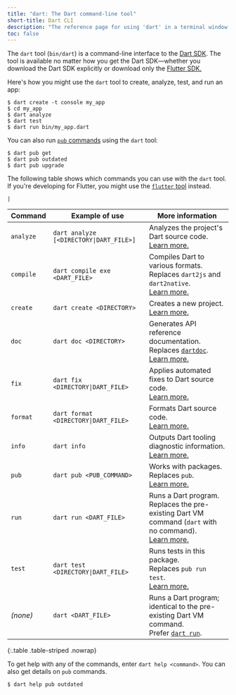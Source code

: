```yaml
---
title: "dart: The Dart command-line tool"
short-title: Dart CLI
description: "The reference page for using 'dart' in a terminal window."
toc: false
---
```


The `dart` tool (`bin/dart`)
is a command-line interface to the [Dart SDK](/tools/sdk).
The tool is available no matter how you get the Dart SDK—whether 
you download the Dart SDK explicitly 
or download only the [Flutter SDK.]({{site.flutter}})

Here's how you might use the `dart` tool
to create, analyze, test, and run an app:

```console
$ dart create -t console my_app
$ cd my_app
$ dart analyze
$ dart test
$ dart run bin/my_app.dart
```

You can also run [`pub` commands][pub] using the `dart` tool:

```console
$ dart pub get
$ dart pub outdated
$ dart pub upgrade
```

The following table shows which commands you can use with the `dart` tool.
If you're developing for Flutter,
you might use the [`flutter` tool][] instead.

[`flutter` tool]: {{site.flutter-docs}}/reference/flutter-cli

<code>&#124;</code>

| Command   | Example of use                                         | More information                                                                                                   |
|-----------|--------------------------------------------------------|--------------------------------------------------------------------------------------------------------------------|
| `analyze` | <code>dart analyze [<DIRECTORY&#124;DART_FILE>]</code> | Analyzes the project's Dart source code.<br>[Learn more.][analyze]                                                 |
| `compile` | `dart compile exe <DART_FILE>`                         | Compiles Dart to various formats.<br>Replaces `dart2js` and `dart2native`.<br>[Learn more.][compile]               | 
| `create`  | `dart create <DIRECTORY>`                              | Creates a new project.<br>[Learn more.][create]                                                                    | 
| `doc`     | `dart doc <DIRECTORY>`                                 | Generates API reference documentation.<br>Replaces [`dartdoc`][].<br>[Learn more.][doc]                            |
| `fix`     | <code>dart fix <DIRECTORY&#124;DART_FILE></code>       | Applies automated fixes to Dart source code.<br>[Learn more.][fix]                                                 | 
| `format`  | <code>dart format <DIRECTORY&#124;DART_FILE></code>    | Formats Dart source code.<br>[Learn more.][format]                                                                 |
| `info`    | `dart info`                                            | Outputs Dart tooling diagnostic information.<br>[Learn more.][info]                                                |
| `pub`     | `dart pub <PUB_COMMAND>`                               | Works with packages.<br>Replaces `pub`.<br>[Learn more.][pub]                                                      | 
| `run`     | `dart run <DART_FILE>`                                 | Runs a Dart program. <br>Replaces the pre-existing Dart VM command (`dart` with no command).<br>[Learn more.][run] | 
| `test`    | <code>dart test <DIRECTORY&#124;DART_FILE></code>      | Runs tests in this package.<br>Replaces `pub run test`.<br>[Learn more.][test]                                     |
| _(none)_  | `dart <DART_FILE>`                                     | Runs a Dart program; identical to the pre-existing Dart VM command.<br>Prefer [`dart run`][run].                   |

{:.table .table-striped .nowrap}

[analyze]: /tools/dart-analyze
[compile]: /tools/dart-compile
[create]: /tools/dart-create
[doc]: /tools/dart-doc
[fix]: /tools/dart-fix
[format]: /tools/dart-format
[info]: /tools/dart-info
[pub]: /tools/pub/cmd
[run]: /tools/dart-run
[test]: /tools/dart-test

To get help with any of the commands, enter `dart help <command>`.
You can also get details on `pub` commands.

```console
$ dart help pub outdated
```

[`dartdoc`]: {{site.pub-pkg}}/dartdoc
